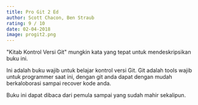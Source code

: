 ```yaml
---
title: Pro Git 2 Ed   
author: Scott Chacon, Ben Straub 
rating: 9 / 10
date: 02-04-2018
image: progit2.png
---
```


"Kitab Kontrol Versi Git" mungkin kata yang tepat untuk mendeskripsikan buku ini. 

Ini adalah buku wajib untuk belajar kontrol versi Git. Git adalah tools wajib untuk programmer saat ini, dengan git anda dapat dengan mudah berkaloborasi sampai recover kode anda. 

Buku ini dapat dibaca dari pemula sampai yang sudah mahir sekalipun. 